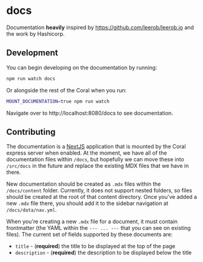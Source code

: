 # docs

Documentation **heavily** inspired by https://github.com/leerob/leerob.io and
the work by Hashicorp.

## Development

You can begin developing on the documentation by running:

```sh
npm run watch docs
```

Or alongside the rest of the Coral when you run:

```sh
MOUNT_DOCUMENTATION=true npm run watch
```

Navigate over to http://localhost:8080/docs to see documentation.

## Contributing

The documentation is a [NextJS](https://nextjs.org) application that is mounted
by the Coral express server when enabled. At the moment, we have all of the
documentation files within `/docs`, but hopefully we can move these into
`/src/docs` in the future and replace the existing MDX files that we have in
there.

New documentation should be created as `.mdx` files within the `/docs/content`
folder. Currently, it does not support nested folders, so files should be
created at the root of that content directory. Once you've added a new `.mdx`
file there, you should add it to the sidebar navigation at `/docs/data/nav.yml`.

When you're creating a new `.mdx` file for a document, it must contain
frontmatter (the YAML within the `--- ... ---` that you can see on existing
files). The current set of fields supported by these documents are:

- `title` - (**required**) the title to be displayed at the top of the page
- `description` - (**required**) the description to be displayed below the title
